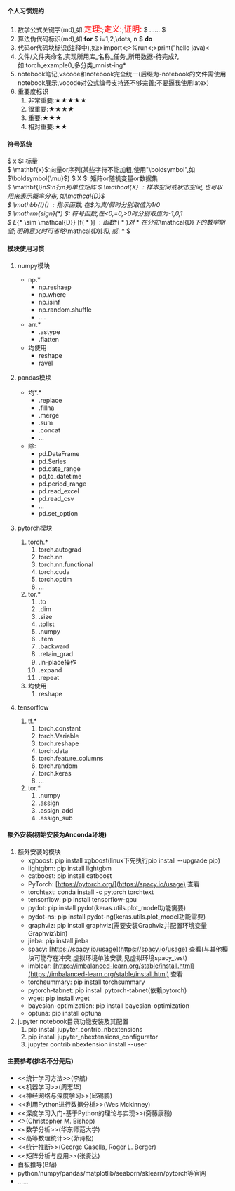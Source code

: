 #### 个人习惯规约
1. 数学公式关键字(md),如:<font color='red' size=4>定理:</font>;<font color='red' size=4>定义:</font>;<font color='red' size=4>证明:</font> $ ...... $
2. 算法伪代码标识(md),如:**for**  $ i=1,2,\dots, n $ **do**
3. 代码or代码块标识(注释中),如:>import<;>%run<;>print("hello java)<
4. 文件/文件夹命名,实现所用库_名称_任务_所用数据-待完成?,如:torch_example0_多分类_mnist-ing*
5. notebook笔记,vscode和notebook完全统一(后缀为-notebook的文件需使用notebook展示,vocode对公式编号支持还不够完善;不要逼我使用latex)
6. 重要度标识
   1. 非常重要:★★★★★
   2. 很重要:★★★★
   3. 重要:★★★
   4. 相对重要:★★


#### 符号系统
$ x $: 标量      
$ \mathbf{x}$:向量or序列(某些字符不能加粗,使用"\boldsymbol",如$\boldsymbol{\mu}$) 
$ X $: 矩阵or随机变量or数据集   
$ \mathbf{I}_n$:n行n列单位矩阵
$ \mathcal{X} $: 样本空间或状态空间,也可以用来表示概率分布,如$\mathcal{D}$     
$ \mathbb{I}(*) $:  指示函数,在$*$为真/假时分别取值为1/0   
$ \mathrm{sign}(*) $:  符号函数,在<0,=0,>0时分别取值为-1,0,1  
$ E_{* \sim \mathcal{D}} [f( * )] $: 函数$f( * )$对$ * $在分布$\mathcal{D}$下的数学期望;明确意义时可省略$\mathcal{D}$[和,或]$ * $


#### 模块使用习惯
1. numpy模块
    * np.\*
      * np.reshaep
      * np.where
      * np.isinf
      * np.random.shuffle
      * ....
    * arr.\*
      * .astype
      * .flatten
    * 均使用
      * reshape
      * ravel


2. pandas模块
    * 均$*.*$
      * .replace
      * .fillna
      * .merge
      * .sum
      * .concat
      * ...
    * 除:
        * pd.DataFrame
        * pd.Series
        * pd.date_range
        * pd,to_datetime
        * pd.period_range
        * pd.read_excel
        * pd.read_csv
        * ...
        * pd.set_option


3. pytorch模块
    1. torch.\*
       1. torch.autograd
       2. torch.nn
       3. torch.nn.functional
       4. torch.cuda
       5. torch.optim
       6. ...
    2. tor.\*
       1. .to
       2. .dim
       3. .size
       4. .tolist
       5. .numpy
       6. .item
       7. .backward
       8. .retain_grad
       9. .in-place操作
       10. .expand
       11. .repeat
    3. 均使用
       1. reshape


4. tensorflow
   1. tf.\*
      1. torch.constant
      2. torch.Variable
      3. torch.reshape
      4. torch.data
      5. torch.feature_columns
      6. torch.random
      7. torch.keras
      8. ...
   2. tor.\*
      1. .numpy
      2. .assign
      3. .assign_add
      4. .assign_sub


#### 额外安装(初始安装为Anconda环境)
1. 额外安装的模块
    * xgboost: pip install xgboost(linux下先执行pip install --upgrade pip)
    * lightgbm: pip install lightgbm
    * catboost: pip install catboost  
    * PyTorch: [https://pytorch.org/](https://spacy.io/usage) 查看
    * torchtext: conda install -c pytorch torchtext
    * tensorflow: pip install tensorflow-gpu
    * pydot: pip install pydot(keras.utils.plot_model功能需要)
    * pydot-ns: pip install pydot-ng(keras.utils.plot_model功能需要)
    * graphviz: pip install graphviz(需要安装Graphviz并配置环境变量Graphviz\bin)
    * jieba: pip install jieba
    * spacy: [https://spacy.io/usage](https://spacy.io/usage) 查看(与其他模块可能存在冲突,虚拟环境单独安装,见虚拟环境spacy_test)
    * imblear: [https://imbalanced-learn.org/stable/install.html](https://imbalanced-learn.org/stable/install.html) 查看
    * torchsummary: pip install torchsummary
    * pytorch-tabnet: pip install pytorch-tabnet(依赖pytorch)
    * wget: pip install wget
    * bayesian-optimization: pip install bayesian-optimization
    * optuna: pip install optuna
2. jupyter notebook目录功能安装及其配置
	1. pip install jupyter_contrib_nbextensions   
	2. pip install jupyter_nbextensions_configurator    
	3. jupyter contrib nbextension install --user    


#### 主要参考(排名不分先后)
* <<统计学习方法>>(李航)
* <<机器学习>>(周志华)
* <<神经网络与深度学习>>(邱锡鹏)
* <<利用Python进行数据分析>>(Wes Mckinney)
* <<深度学习入门-基于Python的理论与实现>>(斋藤康毅)
* <<Pattern Recognition and Machine Learning>>(Christopher M. Bishop)
* <<数学分析>>(华东师范大学)
* <<高等数理统计>>(茆诗松)
* <<统计推断>>(George Casella, Roger L. Berger)
* <<矩阵分析与应用>>(张贤达)
* 白板推导(B站)
* python/numpy/pandas/matplotlib/seaborn/sklearn/pytorch等官网
* ......